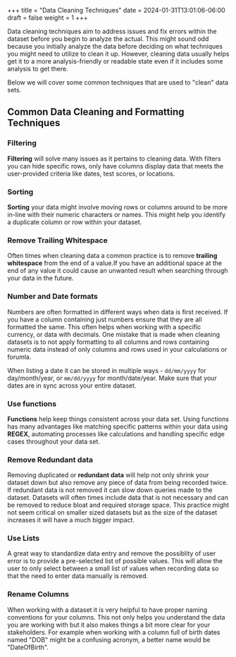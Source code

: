 +++
title = "Data Cleaning Techniques"
date = 2024-01-31T13:01:06-06:00
draft = false
weight = 1
+++

Data cleaning techniques aim to address issues and fix errors within the dataset before you begin to analyze the actual. This might sound odd because you initially analyze the data before deciding on what techniques you might need to utilize to clean it up. However, cleaning data usually helps get it to a more analysis-friendly or readable state even if it includes some analysis to get there. 

Below we will cover some common techniques that are used to "clean" data sets.

## Common Data Cleaning and Formatting Techniques

### Filtering
**Filtering** will solve many issues as it pertains to cleaning data. With filters you can hide specific rows, only have columns display data that meets the user-provided criteria like dates, test scores, or locations.

### Sorting
**Sorting** your data might involve moving rows or columns around to be more in-line with their numeric characters or names. This might help you identify a duplicate column or row within your dataset.

### Remove Trailing Whitespace
Often times when cleaning data a common practice is to remove **trailing whitespace** from the end of a value.If you have an additional space at the end of any value it could cause an unwanted result when searching through your data in the future.

### Number and Date formats
Numbers are often formatted in different ways when data is first received. If you have a column containing just numbers ensure that they are all formatted the same. This often helps when working with a specific currency, or data with decimals. One mistake that is made when cleaning datasets is to not apply formatting to all columns and rows containing numeric data instead of only columns and rows used in your calculations or forumla.

When listing a date it can be stored in multiple ways - `dd/mm/yyyy` for day/month/year, or `mm/dd/yyyy` for month/date/year. Make sure that your dates are in sync across your entire dataset.

### Use functions
**Functions** help keep things consistent across your data set. Using functions has many advantages like matching specific patterns within your data using **REGEX**, automating processes like calculations and handling specific edge cases throughout your data set.

### Remove Redundant data
Removing duplicated or **redundant data** will help not only shrink your dataset down but also remove any piece of data from being recorded twice. If redundant data is not removed it can slow down queries made to the dataset. Datasets will often times include data that is not necessary and can be removed to reduce bloat and required storage space. This practice might not seem critical on smaller sized datasets but as the size of the dataset increases it will have a much bigger impact.

### Use Lists
A great way to standardize data entry and remove the possiblity of user error is to provide a pre-selected list of possible values. This will allow the user to only select between a small list of values when recording data so that the need to enter data manually is removed.

### Rename Columns
When working with a dataset it is very helpful to have proper naming conventions for your columns. This not only helps you understand the data you are working with but it also makes things a bit more clear for your stakeholders. For example when working with a column full of birth dates named "DOB" might be a confusing acronym, a better name would be "DateOfBirth".